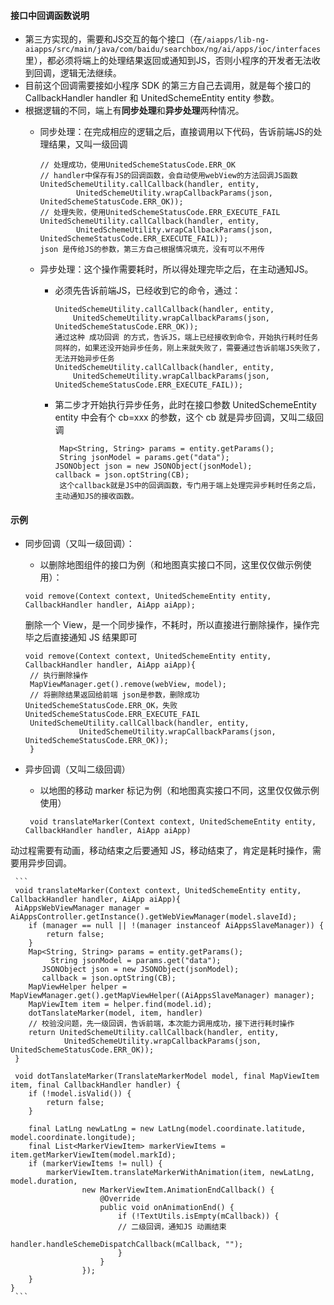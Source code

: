 #### 接口中回调函数说明

+ 第三方实现的，需要和JS交互的每个接口（在`/aiapps/lib-ng-aiapps/src/main/java/com/baidu/searchbox/ng/ai/apps/ioc/interfaces`里），都必须将端上的处理结果返回或通知到JS，否则小程序的开发者无法收到回调，逻辑无法继续。
+ 目前这个回调需要接如小程序 SDK 的第三方自己去调用，就是每个接口的 CallbackHandler handler 和 UnitedSchemeEntity entity 参数。
+ 根据逻辑的不同，端上有**同步处理**和**异步处理**两种情况。
	+ 同步处理：在完成相应的逻辑之后，直接调用以下代码，告诉前端JS的处理结果，又叫一级回调

	
		```
		// 处理成功，使用UnitedSchemeStatusCode.ERR_OK
		// handler中保存有JS的回调函数，会自动使用webView的方法回调JS函数
		UnitedSchemeUtility.callCallback(handler, entity,
                UnitedSchemeUtility.wrapCallbackParams(json, UnitedSchemeStatusCode.ERR_OK));
       // 处理失败，使用UnitedSchemeStatusCode.ERR_EXECUTE_FAIL
       UnitedSchemeUtility.callCallback(handler, entity,
                UnitedSchemeUtility.wrapCallbackParams(json, UnitedSchemeStatusCode.ERR_EXECUTE_FAIL));
       json 是传给JS的参数，第三方自己根据情况填充，没有可以不用传
		```
		
	+ 异步处理：这个操作需要耗时，所以得处理完毕之后，在主动通知JS。
		+ 必须先告诉前端JS，已经收到它的命令，通过：

			```
			UnitedSchemeUtility.callCallback(handler, entity,
                UnitedSchemeUtility.wrapCallbackParams(json, UnitedSchemeStatusCode.ERR_OK));
      		通过这种 成功回调 的方式，告诉JS，端上已经接收到命令，开始执行耗时任务
      		同样的，如果还没开始异步任务，刚上来就失败了，需要通过告诉前端JS失败了，无法开始异步任务
      		UnitedSchemeUtility.callCallback(handler, entity,
                UnitedSchemeUtility.wrapCallbackParams(json, UnitedSchemeStatusCode.ERR_EXECUTE_FAIL));
			```
			
		+ 第二步才开始执行异步任务，此时在接口参数 UnitedSchemeEntity entity 中会有个 cb=xxx 的参数，这个 cb 就是异步回调，又叫二级回调

		
			```
			 Map<String, String> params = entity.getParams();
        	 String jsonModel = params.get("data");
           JSONObject json = new JSONObject(jsonModel);
           callback = json.optString(CB);
        	 这个callback就是JS中的回调函数，专门用于端上处理完异步耗时任务之后，主动通知JS的接收函数。
			```


#### 示例

+ 同步回调（又叫一级回调）：
	+ 以删除地图组件的接口为例（和地图真实接口不同，这里仅仅做示例使用）：

	
	```
	void remove(Context context, UnitedSchemeEntity entity, CallbackHandler handler, AiApp aiApp);
	```
	
	删除一个 View，是一个同步操作，不耗时，所以直接进行删除操作，操作完毕之后直接通知 JS 结果即可
	
	```
	void remove(Context context, UnitedSchemeEntity entity, CallbackHandler handler, AiApp aiApp){
	 // 执行删除操作
	 MapViewManager.get().remove(webView, model);
	 // 将删除结果返回给前端 json是参数，删除成功UnitedSchemeStatusCode.ERR_OK，失败UnitedSchemeStatusCode.ERR_EXECUTE_FAIL
	 UnitedSchemeUtility.callCallback(handler, entity,
                UnitedSchemeUtility.wrapCallbackParams(json, UnitedSchemeStatusCode.ERR_OK));
	 }
	```
	
+ 异步回调（又叫二级回调）
	+ 以地图的移动 marker 标记为例（和地图真实接口不同，这里仅仅做示例使用）
	
	```
	 void translateMarker(Context context, UnitedSchemeEntity entity, CallbackHandler handler, AiApp aiApp)
	```
动过程需要有动画，移动结束之后要通知 JS，移动结束了，肯定是耗时操作，需要用异步回调。
	 
	 ```
	 void translateMarker(Context context, UnitedSchemeEntity entity, CallbackHandler handler, AiApp aiApp){
	 AiAppsWebViewManager manager = AiAppsController.getInstance().getWebViewManager(model.slaveId);
        if (manager == null || !(manager instanceof AiAppsSlaveManager)) {
            return false;
        }
        Map<String, String> params = entity.getParams();
        	 String jsonModel = params.get("data");
           JSONObject json = new JSONObject(jsonModel);
           callback = json.optString(CB);
        MapViewHelper helper = MapViewManager.get().getMapViewHelper((AiAppsSlaveManager) manager);
        MapViewItem item = helper.find(model.id);
        dotTanslateMarker(model, item, handler)
        // 校验没问题，先一级回调，告诉前端，本次能力调用成功，接下进行耗时操作
        return UnitedSchemeUtility.callCallback(handler, entity,
                UnitedSchemeUtility.wrapCallbackParams(json, UnitedSchemeStatusCode.ERR_OK));
     }
     
     void dotTanslateMarker(TranslateMarkerModel model, final MapViewItem item, final CallbackHandler handler) {
        if (!model.isValid()) {
            return false;
        }
    
        final LatLng newLatLng = new LatLng(model.coordinate.latitude, model.coordinate.longitude);
        final List<MarkerViewItem> markerViewItems = item.getMarkerViewItem(model.markId);
        if (markerViewItems != null) {
            markerViewItem.translateMarkerWithAnimation(item, newLatLng, model.duration,
                    new MarkerViewItem.AnimationEndCallback() {
                        @Override
                        public void onAnimationEnd() {
                            if (!TextUtils.isEmpty(mCallback)) {
                            // 二级回调，通知JS 动画结束
                                handler.handleSchemeDispatchCallback(mCallback, "");
                            }
                        }
                    });
        }
    }
	 ```
